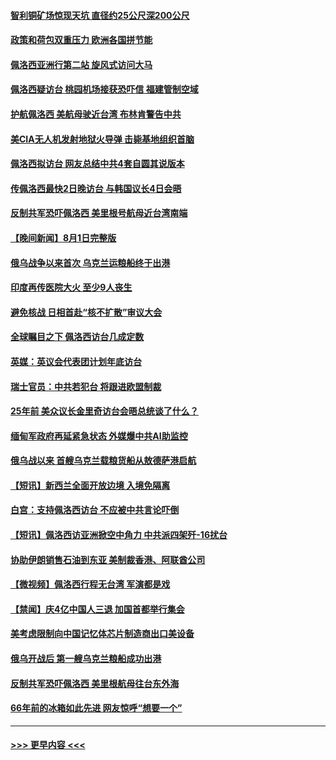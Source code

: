 #### [智利铜矿场惊现天坑 直径约25公尺深200公尺](../pages/prog202/a103492689.md?t=08021751) 
#### [政策和荷包双重压力 欧洲各国拼节能](../pages/prog202/a103492607.md?t=08021751) 
#### [佩洛西亚洲行第二站 旋风式访问大马](../pages/prog202/a103492598.md?t=08021751) 
#### [佩洛西疑访台 桃园机场接获恐吓信 福建管制空域](../pages/prog202/a103492563.md?t=08021751) 
#### [护航佩洛西 美航母驶近台湾 布林肯警告中共](../pages/prog202/a103492530.md?t=08021751) 
#### [美CIA无人机发射地狱火导弹 击毙基地组织首脑](../pages/prog202/a103492459.md?t=08021751) 
#### [佩洛西拟访台 网友总结中共4套自圆其说版本](../pages/prog202/a103492462.md?t=08021751) 
#### [传佩洛西最快2日晚访台 与韩国议长4日会晤](../pages/prog202/a103492390.md?t=08021751) 
#### [反制共军恐吓佩洛西 美里根号航母近台湾南端](../pages/prog202/a103492393.md?t=08021751) 
#### [【晚间新闻】8月1日完整版](../pages/prog202/a103492367.md?t=08021751) 
#### [俄乌战争以来首次 乌克兰运粮船终于出港](../pages/prog202/a103492279.md?t=08021751) 
#### [印度再传医院大火 至少9人丧生](../pages/prog202/a103492280.md?t=08021751) 
#### [避免核战 日相首赴“核不扩散”审议大会](../pages/prog202/a103492283.md?t=08021751) 
#### [全球瞩目之下 佩洛西访台几成定数](../pages/prog202/a103492268.md?t=08021751) 
#### [英媒：英议会代表团计划年底访台](../pages/prog202/a103492229.md?t=08021751) 
#### [瑞士官员：中共若犯台 将跟进欧盟制裁](../pages/prog202/a103492190.md?t=08021751) 
#### [25年前 美众议长金里奇访台会晤总统谈了什么？](../pages/prog202/a103492060.md?t=08021751) 
#### [缅甸军政府再延紧急状态 外媒爆中共AI助监控](../pages/prog202/a103492074.md?t=08021751) 
#### [俄乌战以来 首艘乌克兰载粮货船从敖德萨港启航](../pages/prog202/a103492072.md?t=08021751) 
#### [【短讯】新西兰全面开放边境 入境免隔离](../pages/prog202/a103492076.md?t=08021751) 
#### [白宫：支持佩洛西访台 不应被中共言论吓倒](../pages/prog202/a103492039.md?t=08021751) 
#### [【短讯】佩洛西访亚洲掀空中角力 中共派四架歼-16扰台](../pages/prog202/a103492061.md?t=08021751) 
#### [协助伊朗销售石油到东亚 美制裁香港、阿联酋公司](../pages/prog202/a103491955.md?t=08021751) 
#### [【微视频】佩洛西行程无台湾 军演都是戏](../pages/prog202/a103491995.md?t=08021751) 
#### [【禁闻】庆4亿中国人三退 加国首都举行集会](../pages/prog202/a103491992.md?t=08021751) 
#### [美考虑限制向中国记忆体芯片制造商出口美设备](../pages/prog202/a103491920.md?t=08021751) 
#### [俄乌开战后 第一艘乌克兰粮船成功出港](../pages/prog202/a103491917.md?t=08021751) 
#### [反制共军恐吓佩洛西 美里根航母往台东外海](../pages/prog202/a103491833.md?t=08021751) 
#### [66年前的冰箱如此先进 网友惊呼“想要一个”](../pages/prog202/a103491865.md?t=08021751) 

----
#### [ >>> 更早内容 <<< ](../indexes/prog202-earlier.md)
